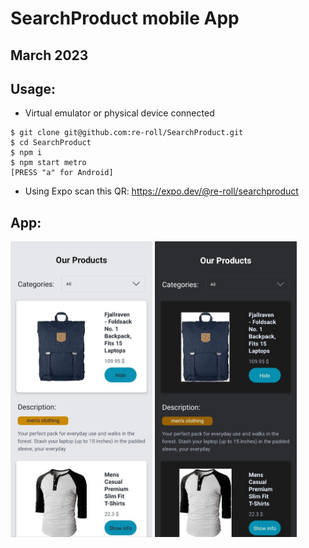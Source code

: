 # SearchProduct mobile App

## March 2023

## Usage:
+ Virtual emulator or physical device connected
```
$ git clone git@github.com:re-roll/SearchProduct.git
$ cd SearchProduct
$ npm i
$ npm start metro
[PRESS "a" for Android]
```
+ Using Expo scan this QR: https://expo.dev/@re-roll/searchproduct

## App:
<img src="assets/light.jpg" alt="Light mode" width="45%" height="45%" title="Light mode" /> <img src="assets/dark.jpg" alt="Dark mode" width="45%" height="45%" title="Dark mode" />


